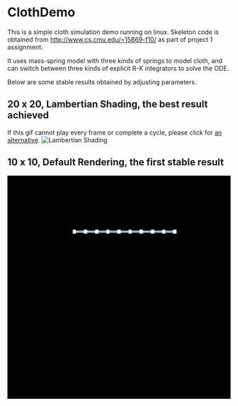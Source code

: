 # ClothDemo

This is a simple cloth simulation demo running on linux. Skeleton code is obtained from http://www.cs.cmu.edu/~15869-f10/ as part of project 1 assignment.

It uses mass-spring model with three kinds of springs to model cloth, and can switch between three kinds of explicit R-K integrators to solve the ODE.

Below are some stable results obtained by adjusting parameters.

## 20 x 20, Lambertian Shading, the best result achieved
If this gif cannot play every frame or complete a cycle, please click for [an alternative](http://imglf2.nosdn.127.net/img/L3pWV1luYk9ob2NoYXVlaXdHekU5WVJnd1g5VnJGQktrYzhlbWhBVzRZaUc0cHViSTNqTGt3PT0.gif).
![](http://imglf2.nosdn.127.net/img/L3pWV1luYk9ob2NoYXVlaXdHekU5WVJnd1g5VnJGQktrYzhlbWhBVzRZaUc0cHViSTNqTGt3PT0.gif "Lambertian Shading")


## 10 x 10, Default Rendering, the first stable result
![](./animation.gif "Mass-Spring View")
